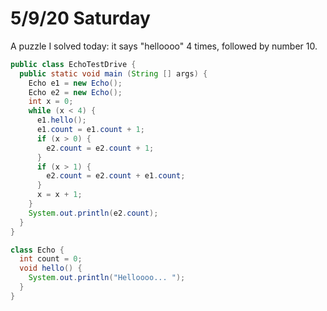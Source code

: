 # 5/9/20 Saturday

A puzzle I solved today: it says "helloooo" 4 times, followed by number 10. 

```java
public class EchoTestDrive {
  public static void main (String [] args) {
    Echo e1 = new Echo();
    Echo e2 = new Echo();
    int x = 0;
    while (x < 4) {
      e1.hello();
      e1.count = e1.count + 1;
      if (x > 0) {
        e2.count = e2.count + 1;
      }
      if (x > 1) {
        e2.count = e2.count + e1.count;
      }
      x = x + 1;
    }
    System.out.println(e2.count);
  }
}

class Echo {
  int count = 0;
  void hello() {
    System.out.println("Helloooo... ");
  }
}
```
